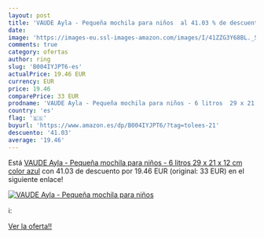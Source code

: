```yaml
---
layout: post
title: 'VAUDE Ayla - Pequeña mochila para niños  al 41.03 % de descuento'
date: 
image: 'https://images-eu.ssl-images-amazon.com/images/I/41ZZG3Y68BL._SL200_.jpg'
comments: true
category: ofertas
author: ring
slug: 'B004IYJPT6-es'
actualPrice: 19.46 EUR
currency: EUR
price: 19.46
comparePrice: 33 EUR
prodname: 'VAUDE Ayla - Pequeña mochila para niños - 6 litros  29 x 21 x 12 cm  color azul'
country: 'es'
flag: '🇪🇸'
buyurl: 'https://www.amazon.es/dp/B004IYJPT6/?tag=tolees-21'
descuento: '41.03'
average: '19.46'
---
```


Está [VAUDE Ayla - Pequeña mochila para niños - 6 litros  29 x 21 x 12 cm  color azul](https://www.amazon.es/dp/B004IYJPT6/?tag=tolees-21) con 41.03 de descuento por 19.46 EUR (original: 33 EUR) en el siguiente enlace!

[![VAUDE Ayla - Pequeña mochila para niños ](https://images-eu.ssl-images-amazon.com/images/I/41ZZG3Y68BL._SL200_.jpg)](https://www.amazon.es/dp/B004IYJPT6/?tag=tolees-21)

ℹ️:


[Ver la oferta!!](https://www.amazon.es/dp/B004IYJPT6/?tag=tolees-21)
